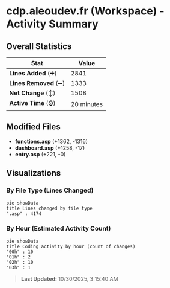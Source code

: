 # cdp.aleoudev.fr (Workspace) - Activity Summary 

## Overall Statistics

| Stat                   | Value                                                             |
| ---------------------- | ----------------------------------------------------------------- |
| **Lines Added** (➕)   | 2841                                          |
| **Lines Removed** (➖) | 1333                                        |
| **Net Change** (↕)    | 1508                |
| **Active Time** (⌚)   | 20 minutes |


## Modified Files
- **functions.asp** (+1362, -1316)
- **dashboard.asp** (+1258, -17)
- **entry.asp** (+221, -0)

## Visualizations

### By File Type (Lines Changed)

```mermaid
pie showData
title Lines changed by file type
".asp" : 4174
```

### By Hour (Estimated Activity Count)

```mermaid
pie showData
title Coding activity by hour (count of changes)
"00h" : 10
"01h" : 2
"02h" : 10
"03h" : 1
```


> **Last Updated:** 10/30/2025, 3:15:40 AM